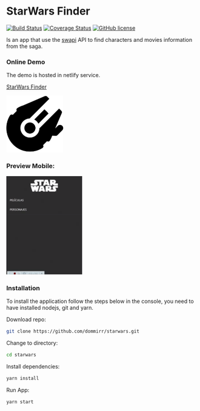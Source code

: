 # StarWars Finder

[![Build Status](https://travis-ci.com/dommirr/starwars.svg?branch=master)](https://travis-ci.com/dommirr/starwars) [![Coverage Status](https://coveralls.io/repos/github/dommirr/starwars/badge.svg?branch=master)](https://coveralls.io/github/dommirr/starwars?branch=master) [![GitHub license](https://img.shields.io/badge/license-MIT-blue.svg)](https://github.com/dommirr/starwars/blob/master/LICENSE)

Is an app that use the [swapi](https://swapi.co/) API to find characters and movies information from the saga.
### Online Demo

The demo is hosted in netlify service.

[StarWars Finder](https://starwars-finder.netlify.com/)

<p >
    <img  src="public/favicon-2.png" alt="starwars finder" width="150" >
</p>

### Preview Mobile:


<p >
    <img  src="mobile-low.gif" alt="starwars finder" width="200" >
</p>


### Installation

To install the application follow the steps below in the console, you need to have installed nodejs, git and yarn.

Download repo:
```sh
git clone https://github.com/dommirr/starwars.git
```

Change to directory:
```sh
cd starwars
```

Install dependencies:
```sh
yarn install
```

Run App:
```sh
yarn start
```

